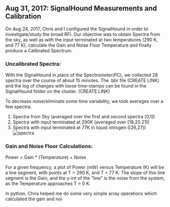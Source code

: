 
## Aug 31, 2017: SignalHound Measurements and Calibration

On Aug 24, 2017, Chris and I configured the SignalHound in order to investigate/study the
broad RFI. Our objective was to obtain Spectra from the sky, as well as with the
input terminated at two temperatures (290 K, and
77 K), calculate the Gain and Noise Floor Temperature and finally produce a
Calibrated Spectrum.

### Uncalibrated Spectra:

With the SignalHound in place of the Spectrometer(PC), we collected 28 spectra
over the course of about 15 minutes. The .bbr file (CREATE LINK) and the log of changes with loose time-stamps
can be found in the SignalHound folder on the cluster. (CREATE LINK)

To decrease noise/eliminate some time variability, we took averages over a few
 spectra.
1.  Spectra from Sky (averaged over the first and second spectra [0,1])
2.  Spectra with input terminated at 290K (averaged over [19,20.21])
3.  Spectra with input terminated at 77K in liquid nitrogen ([26,27])
![spectra](/bmxproject/logbook/postings/20170905_calibrated_spectra_and_signalhound/SH_spectrum_mW.png)

### Gain and Noise Floor Calculations:

Power = Gain * (Temperature) + Noise

For a given frequency, a plot of Power (mW) versus Temperature (K) will be a
line segment, with points at T = 290 K, and T = 77 K. The slope of this line
segment is the Gain, and the y-int of the "line" is the noise from the system,
as the Temperature approaches T = 0 K.

In python, Chris helped me do some very simple array operations which calculated
the gain and noi